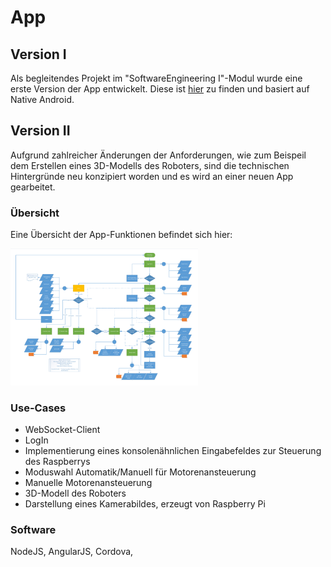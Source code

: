 # App 

## Version I
Als begleitendes Projekt im "SoftwareEngineering I"-Modul wurde eine erste Version der App entwickelt. Diese ist <a href="https://github.com/MarieKristin/DobbyApp">hier</a> zu finden und basiert auf Native Android. 

## Version II
Aufgrund zahlreicher Änderungen der Anforderungen, wie zum Beispeil dem Erstellen eines 3D-Modells des Roboters, sind die technischen Hintergründe neu konzipiert worden und es wird an einer neuen App gearbeitet.

### Übersicht
Eine Übersicht der App-Funktionen befindet sich hier:

<img src = "https://github.com/MarieKristin/DobbyV2/blob/master/Dokumentation/App/App.jpg" width="300px;">

### Use-Cases
- WebSocket-Client
- LogIn
- Implementierung eines konsolenähnlichen Eingabefeldes zur Steuerung des Raspberrys
- Moduswahl Automatik/Manuell für Motorenansteuerung
- Manuelle Motorenansteuerung
- 3D-Modell des Roboters
- Darstellung eines Kamerabildes, erzeugt von Raspberry Pi

### Software
NodeJS, AngularJS, Cordova, 

